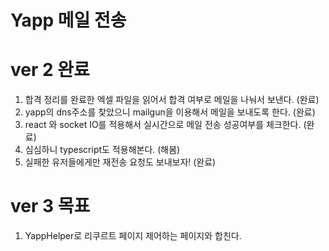 # Yapp 메일 전송

# ver 2 완료
1. 합격 정리를 완료한 엑셀 파일을 읽어서 합격 여부로 메일을 나눠서 보낸다. (완료)
2. yapp의 dns주소를 찾았으니 mailgun을 이용해서 메일을 보내도록 한다. (완료)
3. react 와 socket IO를 적용해서 실시간으로 메일 전송 성공여부를 체크한다. (완료)
4. 심심하니 typescript도 적용해본다. (해봄)
5. 실패한 유저들에게만 재전송 요청도 보내보자! (완료)

# ver 3 목표
1. YappHelper로 리쿠르트 페이지 제어하는 페이지와 합친다.
